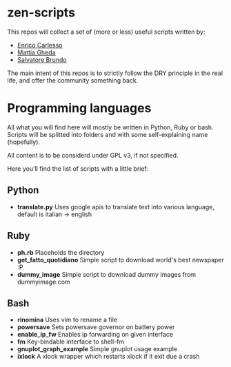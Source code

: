 zen-scripts
===========

This repos will collect a set of (more or less) useful
scripts written by:

* [Enrico Carlesso](http://www.ecarlesso.org)
* [Mattia Gheda](http://www.thamayor.com)
* [Salvatore Brundo](http://www.brundo.org)

The main intent of this repos is to strictly follow the DRY
principle in the real life, and offer the community something back.

Programming languages
=====================

All what you will find here will mostly be written in Python, Ruby or
bash. Scripts will be splitted into folders and with some self-explaining
name (hopefully).

All content is to be considerd under GPL v3, if not specified.

Here you'll find the list of scripts with a little brief:

Python
------
* **translate.py** Uses google apis to translate text into various language, default is italian -> english

Ruby
------
* **ph.rb** Placeholds the directory
* **get_fatto_quotidiano** Simple script to download world's best newspaper :P
* **dummy_image** Simple script to download dummy images from dummyimage.com

Bash
------
* **rinomina** Uses vim to rename a file
* **powersave** Sets powersave governor on battery power
* **enable_ip_fw** Enables ip forwarding on given interface
* **fm** Key-bindable interface to shell-fm
* **gnuplot_graph_example** Simple gnuplot usage example
* **ixlock** A xlock wrapper which restarts xlock if it exit due a crash
